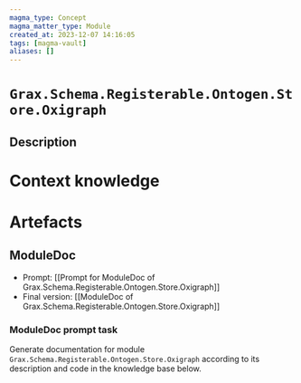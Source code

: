 ```yaml
---
magma_type: Concept
magma_matter_type: Module
created_at: 2023-12-07 14:16:05
tags: [magma-vault]
aliases: []
---
```

# `Grax.Schema.Registerable.Ontogen.Store.Oxigraph`

## Description

<!--
What is a `Grax.Schema.Registerable.Ontogen.Store.Oxigraph`?

Your knowledge about the module, i.e. facts, problems and properties etc.
-->


# Context knowledge

<!--
This section should include background knowledge needed for the model to create a proper response, i.e. information it does not know either because of the knowledge cut-off date or unpublished knowledge.

Write it down right here in a subsection or use a transclusion. If applicable, specify source information that the model can use to generate a reference in the response.
-->




# Artefacts

## ModuleDoc

- Prompt: [[Prompt for ModuleDoc of Grax.Schema.Registerable.Ontogen.Store.Oxigraph]]
- Final version: [[ModuleDoc of Grax.Schema.Registerable.Ontogen.Store.Oxigraph]]

### ModuleDoc prompt task

Generate documentation for module `Grax.Schema.Registerable.Ontogen.Store.Oxigraph` according to its description and code in the knowledge base below.
